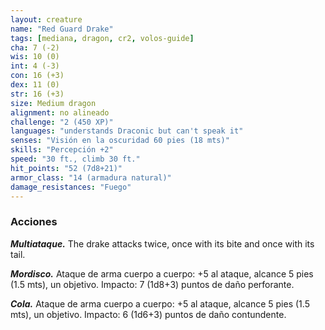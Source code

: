 ```yaml
---
layout: creature
name: "Red Guard Drake"
tags: [mediana, dragon, cr2, volos-guide]
cha: 7 (-2)
wis: 10 (0)
int: 4 (-3)
con: 16 (+3)
dex: 11 (0)
str: 16 (+3)
size: Medium dragon
alignment: no alineado
challenge: "2 (450 XP)"
languages: "understands Draconic but can't speak it"
senses: "Visión en la oscuridad 60 pies (18 mts)"
skills: "Percepción +2"
speed: "30 ft., climb 30 ft."
hit_points: "52 (7d8+21)"
armor_class: "14 (armadura natural)"
damage_resistances: "Fuego"
---
```


### Acciones

***Multiataque.*** The drake attacks twice, once with its bite and once with its tail.

***Mordisco.*** Ataque de arma cuerpo a cuerpo: +5 al ataque, alcance 5 pies (1.5 mts), un objetivo. Impacto: 7 (1d8+3) puntos de daño perforante.

***Cola.*** Ataque de arma cuerpo a cuerpo: +5 al ataque, alcance 5 pies (1.5 mts), un objetivo. Impacto: 6 (1d6+3) puntos de daño contundente.